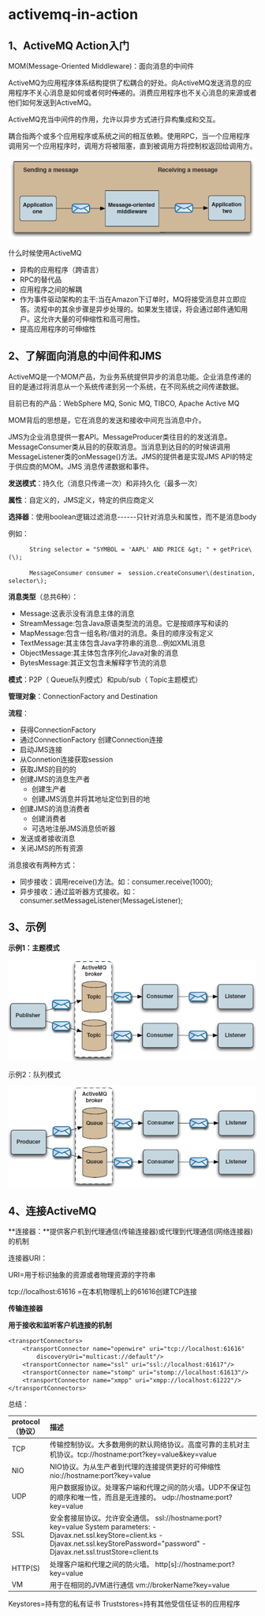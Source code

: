 # activemq-in-action

## **1、ActiveMQ Action入门**

MOM\(Message-Oriented Middleware\)：面向消息的中间件

ActiveMQ为应用程序体系结构提供了松耦合的好处。向ActiveMQ发送消息的应用程序不关心消息是如何或者何时~~传递~~的。消费应用程序也不关心消息的来源或者他们如何发送到ActiveMQ。

ActiveMQ充当中间件的作用，允许以异步方式进行异构集成和交互。

耦合指两个或多个应用程序或系统之间的相互依赖。使用RPC，当一个应用程序调用另一个应用程序时，调用方将被阻塞，直到被调用方将控制权返回给调用方。

![](.gitbook/assets/1.png)

什么时候使用ActiveMQ

* 异构的应用程序（跨语言）
* RPC的替代品
* 应用程序之间的解耦
* 作为事件驱动架构的主干:当在Amazon下订单时，MQ将接受消息并立即应答。流程中的其余步骤是异步处理的。如果发生错误，将会通过邮件通知用户。这允许大量的可伸缩性和高可用性。
* 提高应用程序的可伸缩性

## 2、了解面向消息的中间件和JMS

ActiveMQ是一个MOM产品，为业务系统提供异步的消息功能。企业消息传递的目的是通过将消息从一个系统传递到另一个系统，在不同系统之间传递数据。

目前已有的产品：WebSphere MQ, Sonic MQ, TIBCO, Apache Active MQ

MOM背后的思想是，它在消息的发送和接收中间充当消息中介。

JMS为企业消息提供一套API。MessageProducer类往目的的发送消息。MessageConsumer类从目的的获取消息。当消息到达目的的时候讲调用MessageListener类的onMessage\(\)方法。JMS的提供者是实现JMS API的特定于供应商的MOM。JMS 消息传递数据和事件。

**发送模式**：持久化（消息只传递一次）和非持久化（最多一次）

**属性**：自定义的，JMS定义，特定的供应商定义

**选择器**：使用boolean逻辑过滤消息------只针对消息头和属性，而不是消息body

例如：

          String selector = "SYMBOL = 'AAPL' AND PRICE &gt; " + getPrice\(\); 

          MessageConsumer consumer =  session.createConsumer\(destination, selector\);

**消息类型**（总共6种）：

* Message:这表示没有消息主体的消息
* StreamMessage:包含Java原语类型流的消息。它是按顺序写和读的
* MapMessage:包含一组名称/值对的消息。条目的顺序没有定义
* TextMessage:其主体包含Java字符串的消息…例如XML消息
* ObjectMessage:其主体包含序列化Java对象的消息
* BytesMessage:其正文包含未解释字节流的消息

**模式**：P2P（ Queue队列模式）和pub/sub（ Topic主题模式）

**管理对象**：ConnectionFactory and Destination

**流程**：

* 获得ConnectionFactory 
* 通过ConnectionFactory 创建Connection连接
* 启动JMS连接
* 从Connetion连接获取session
* 获取JMS的目的的
* 创建JMS的消息生产者
  * 创建生产者
  * 创建JMS消息并将其地址定位到目的地
* 创建JMS的消息消费者
  * 创建消费者
  * 可选地注册JMS消息侦听器
* 发送或者接收消息
* 关闭JMS的所有资源

消息接收有两种方式：

* 同步接收：调用receive\(\)方法。如：consumer.receive\(1000\);
* 异步接收：通过监听器方式接收。如：consumer.setMessageListener\(MessageListener\);

## 3、**示例**

**示例1：主题模式**

![topic&#x6A21;&#x5F0F;](.gitbook/assets/2.png)

示例2：队列模式

![Queue&#x6A21;&#x5F0F;](.gitbook/assets/3.png)

## **4、连接ActiveMQ**



**连接器：**提供客户机到代理通信\(传输连接器\)或代理到代理通信\(网络连接器\)的机制

连接器URI：

URI=用于标识抽象的资源或者物理资源的字符串

tcp://localhost:61616 =在本机物理机上的61616创建TCP连接  

**传输连接器**

**用于接收和监听客户机连接的机制**

```text
<transportConnectors>
    <transportConnector name="openwire" uri="tcp://localhost:61616"
        discoveryUri="multicast://default"/>
    <transportConnector name="ssl" uri="ssl://localhost:61617"/>
    <transportConnector name="stomp" uri="stomp://localhost:61613"/>
    <transportConnector name="xmpp" uri="xmpp://localhost:61222"/>
</transportConnectors>
```

总结：

| protocol（协议） | 描述 |
| :--- | :--- |
| TCP | 传输控制协议。大多数用例的默认网络协议。高度可靠的主机对主机协议。tcp://hostname:port?key=value&key=value |
| NIO | NIO协议。为从生产者到代理的连接提供更好的可伸缩性                       nio://hostname:port?key=value |
| UDP | 用户数据报协议。处理客户端和代理之间的防火墙。UDP不保证包的顺序和唯一性，而且是无连接的。                                                                                                  udp://hostname:port?key=value |
| SSL | 安全套接层协议。允许安全通信。                                                             ssl://hostname:port?key=value                                                                                           System parameters:                                                                                                                           -Djavax.net.ssl.keyStore=client.ks                                                                                                   -Djavax.net.ssl.keyStorePassword="password"                                                                            -Djavax.net.ssl.trustStore=client.ts |
| HTTP\(S\) | 处理客户端和代理之间的防火墙。                                                                  http\[s\]://hostname:port?key=value |
| VM | 用于在相同的JVM进行通信                                                                                                                               vm://brokerName?key=value |

Keystores=持有您的私有证书                  Truststores=持有其他受信任证书的应用程序



